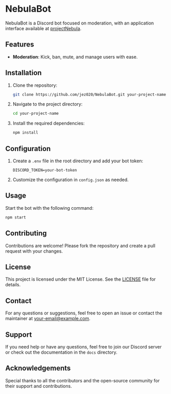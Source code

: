 # NebulaBot
NebulaBot is a Discord bot focused on moderation, with an application interface 
available at [projectNebula](https://github.com/jez020/projectNebula).

## Features

- **Moderation**: Kick, ban, mute, and manage users with ease.

## Installation

1. Clone the repository:
    ```bash
    git clone https://github.com/jez020/NebulaBot.git your-project-name
    ```
2. Navigate to the project directory:
    ```bash
    cd your-project-name
    ```
3. Install the required dependencies:
    ```bash
    npm install
    ```

## Configuration

1. Create a `.env` file in the root directory and add your bot token:
    ```
    DISCORD_TOKEN=your-bot-token
    ```
2. Customize the configuration in `config.json` as needed.

## Usage

Start the bot with the following command:
```bash
npm start
```

## Contributing

Contributions are welcome! Please fork the repository and create a pull request 
with your changes.

## License

This project is licensed under the MIT License. See the [LICENSE](LICENSE) file 
for details.

## Contact

For any questions or suggestions, feel free to open an issue or contact the 
maintainer at your-email@example.com.

## Support

If you need help or have any questions, feel free to join our Discord server or 
check out the documentation in the `docs` directory.

## Acknowledgements

Special thanks to all the contributors and the open-source community for their 
support and contributions.